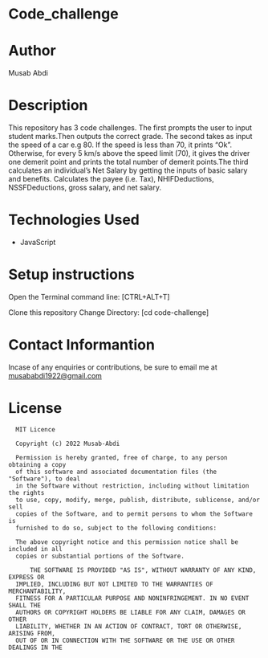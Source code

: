 # Code_challenge

# Author
Musab Abdi

# Description
This repository has 3 code challenges. The first prompts the user to input student marks.Then outputs the correct grade.
The second takes as input the speed of a car e.g 80. If the speed is less than 70, it prints “Ok”. Otherwise, for every 5 km/s above the speed limit (70), it gives the driver one demerit point and prints the total number of demerit points.The third calculates an individual’s Net Salary by getting the inputs of basic salary and benefits. Calculates the payee (i.e. Tax), NHIFDeductions, NSSFDeductions, gross salary, and net salary.

# Technologies Used
* JavaScript<br>

# Setup instructions

Open the Terminal command line: [CTRL+ALT+T]

Clone this repository
Change Directory: [cd code-challenge]



# Contact Informantion
Incase of any enquiries or contributions, be sure to email me at [musababdi1922@gmail.com]()

# License
      MIT Licence

      Copyright (c) 2022 Musab-Abdi

      Permission is hereby granted, free of charge, to any person obtaining a copy
      of this software and associated documentation files (the "Software"), to deal
      in the Software without restriction, including without limitation the rights
      to use, copy, modify, merge, publish, distribute, sublicense, and/or sell
      copies of the Software, and to permit persons to whom the Software is
      furnished to do so, subject to the following conditions:

      The above copyright notice and this permission notice shall be included in all
      copies or substantial portions of the Software.

          THE SOFTWARE IS PROVIDED "AS IS", WITHOUT WARRANTY OF ANY KIND, EXPRESS OR
      IMPLIED, INCLUDING BUT NOT LIMITED TO THE WARRANTIES OF MERCHANTABILITY,
      FITNESS FOR A PARTICULAR PURPOSE AND NONINFRINGEMENT. IN NO EVENT SHALL THE
      AUTHORS OR COPYRIGHT HOLDERS BE LIABLE FOR ANY CLAIM, DAMAGES OR OTHER
      LIABILITY, WHETHER IN AN ACTION OF CONTRACT, TORT OR OTHERWISE, ARISING FROM,
      OUT OF OR IN CONNECTION WITH THE SOFTWARE OR THE USE OR OTHER DEALINGS IN THE